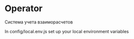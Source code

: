 # Operator
Система учета взаиморасчетов

In config/local.env.js set up your local environment variables
